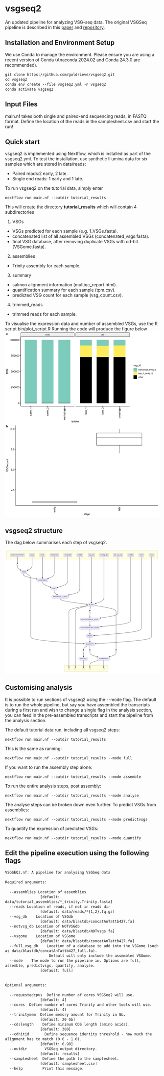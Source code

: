 # vsgseq2

An updated pipeline for analyzing VSG-seq data. The original VSGSeq pipeline is described in this [paper](https://www.ncbi.nlm.nih.gov/pmc/articles/PMC4514441/) and [repository](https://github.com/mugnierlab/VSGSeqPipeline).

## Installation and Environment Setup

We use Conda to manage the environment. Please ensure you are using a recent version of Conda (Anaconda 2024.02 and Conda 24.3.0 are recommended).

```
git clone https://github.com/goldrieve/vsgseq2.git
cd vsgseq2
conda env create --file vsgseq2.yml -n vsgseq2
conda activate vsgseq2
```

## Input Files

main.nf takes both single and paired-end sequencing reads, in FASTQ format. Define the location of the reads in the samplesheet.csv and start the run!

## Quick start 
vsgseq2 is implemented using Nextflow, which is installed as part of the vsgseq2.yml.
To test the installation, use synthetic Illumina data for six samples which are stored in data/reads:
- Paired reads:2 early, 2 late.
- Single end reads: 1 early and 1 late.

To run vsgseq2 on the tutorial data, simply enter

```
nextflow run main.nf --outdir tutorial_results
```

This will create the directory __tutorial_results__ which will contain 4 subdirectories

1) VSGs 
- VSGs predicted for each sample (e.g. 1_VSGs.fasta).  
- concatenated list of all assembled VSGs (concatenated_vsgs.fasta). 
- final VSG database, after removing duplicate VSGs with cd-hit (VSGome.fasta).

2) assemblies 
- Trinity assembly for each sample.

3) summary 
- salmon alignment information (multiqc_report.html).
- quantification summary for each sample (tpm.csv).
- predicted VSG count for each sample (vsg_count.csv).

4) trimmed_reads 
- trimmed reads for each sample.

To visualise the expression data and number of assembled VSGs, use the R script bin/plot_script.R
Running the code will produce the figure below
![tutorial_figure](figures/tutorial_summary.png)

## vsgseq2 structure
The dag below summarises each step of vsgseq2.

![dag](figures/vsgseq2.dag)

## Customising analysis
It is possible to run sections of vsgseq2 using the --mode flag. The default is to run the whole pipeline, but say you have assembled the transcripts during a first run and wish to change a single flag in the analysis section, you can feed in the pre-assembled transcripts and start the pipeline from the analysis section. 

The default tutorial data run, including all vsgseq2 steps:
```
nextflow run main.nf --outdir tutorial_results
```

This is the same as running:
```
nextflow run main.nf --outdir tutorial_results --mode full
```

If you want to run the assembly step alone:
```
nextflow run main.nf --outdir tutorial_results --mode assemble
```

To run the entire analysis steps, post assembly:
```
nextflow run main.nf --outdir tutorial_results --mode analyse
```

The analyse steps can be broken down even further.
To predict VSGs from assemblies:
```
nextflow run main.nf --outdir tutorial_results --mode predictvsgs
```

To quantify the expression of predicted VSGs:
```
nextflow run main.nf --outdir tutorial_results --mode quantify
```

## Edit the pipeline execution using the following flags
```
VSGSEQ2.nf: A pipeline for analysing VSGSeq data

Required arguments:

  --assemblies Location of assemblies
                [default: data/tutorial_assemblies/*_trinity.Trinity.fasta]
  --reads Location of reads, if not in reads dir
                [default: data/reads/*{1,2}.fq.gz]
  --vsg_db    Location of VSGdb
                [default: data/blastdb/concatAnTattb427.fa]
  --notvsg_db Location of NOTVSGdb
                [default: data/blastdb/NOTvsgs.fa]
  --vsgome    Location of VSGome
                [default: data/blastdb/concatAnTattb427.fa]
  --full_vsg_db    Location of a database to add into the VSGome (such as data/blastdb/concatAnTattb427_full.fa).
                    Default will only include the assembled VSGome.
  --mode    The mode to run the pipeline in. Options are full, assemble, predictvsgs, quantify, analyse.
                [default: full]


Optional arguments:

  --requestedcpus  Define number of cores VSGSeq2 will use.
                [default: 4]
  --cores  Define number of cores Trinity and other tools will use.
                [default: 4]
  --trinitymem  Define memory amount for Trinity in Gb.
                [default: 20 Gb]
  --cdslength    Define minimum CDS length (amino acids).
                [default: 300]
  --cdhitid       Define sequence identity threshold - how much the alignment has to match (0.0 - 1.0).
                [default: 0.98]
  --outdir        VSGSeq output directory.
                [default: results]
  --samplesheet  Define the path to the samplesheet.
                [default: samplesheet.csv]
  --help         Print this message.
  ```